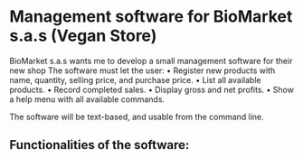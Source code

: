 # Management software for BioMarket s.a.s (Vegan Store)

BioMarket s.a.s wants me to develop a small management software for their new shop
The software must let the user:
	•	Register new products with name, quantity, selling price, and purchase price.
	•	List all available products.
	•	Record completed sales.
	•	Display gross and net profits.
	•	Show a help menu with all available commands.

The software will be text-based, and usable from the command line.

## Functionalities of the software:


